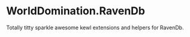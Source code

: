 WorldDomination.RavenDb
=======================

Totally titty sparkle  awesome kewl extensions and helpers for RavenDb.
